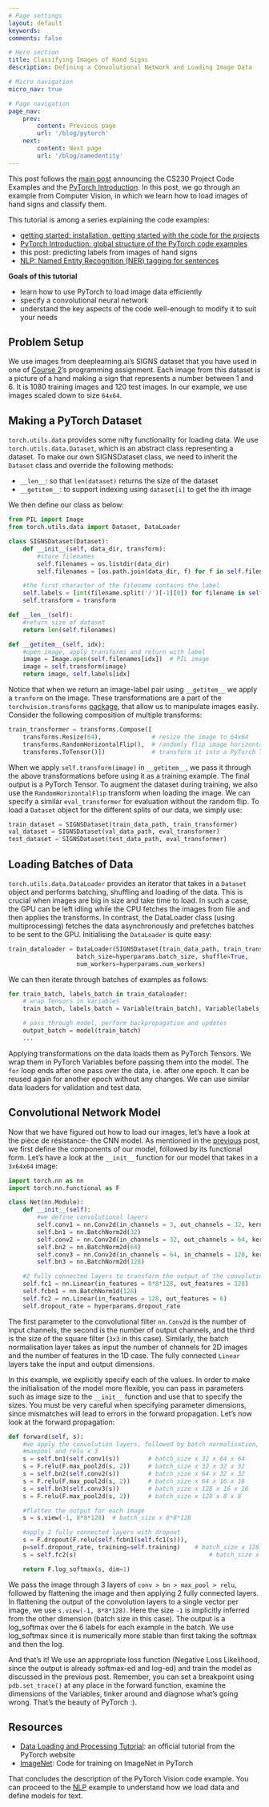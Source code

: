 ```yaml
---
# Page settings
layout: default
keywords:
comments: false

# Hero section
title: Classifying Images of Hand Signs
description: Defining a Convolutional Network and Loading Image Data

# Micro navigation
micro_nav: true

# Page navigation
page_nav:
    prev:
        content: Previous page
        url: '/blog/pytorch'
    next:
        content: Next page
        url: '/blog/namedentity'
---
```


This post follows the [main post](/blog/tips) announcing the CS230 Project Code Examples and the [PyTorch Introduction](/blog/pytorch). In this post, we go through an example from Computer Vision, in which we learn how to load images of hand signs and classify them.

This tutorial is among a series explaining the code examples:

- [getting started: installation, getting started with the code for the projects](/blog/tips)
- [PyTorch Introduction: global structure of the PyTorch code examples](/blog/pytorch)
- this post: predicting labels from images of hand signs
- [NLP: Named Entity Recognition (NER) tagging for sentences](/blog/namedentity)

**Goals of this tutorial**

- learn how to use PyTorch to load image data efficiently
- specify a convolutional neural network
- understand the key aspects of the code well-enough to modify it to suit your needs

## **Problem Setup**

We use images from deeplearning.ai’s SIGNS dataset that you have used in one of [Course 2](https://www.coursera.org/learn/deep-neural-network)’s programming assignment. Each image from this dataset is a picture of a hand making a sign that represents a number between 1 and 6. It is 1080 training images and 120 test images. In our example, we use images scaled down to size `64x64`.

## **Making a PyTorch Dataset**

`torch.utils.data` provides some nifty functionality for loading data. We use `torch.utils.data.Dataset`, which is an abstract class representing a dataset. To make our own SIGNSDataset class, we need to inherit the `Dataset` class and override the following methods:

- `__len__`: so that `len(dataset)` returns the size of the dataset
- `__getitem__`: to support indexing using `dataset[i]` to get the ith image

We then define our class as below:

```python
from PIL import Image
from torch.utils.data import Dataset, DataLoader

class SIGNSDataset(Dataset):
    def __init__(self, data_dir, transform):      
        #store filenames
        self.filenames = os.listdir(data_dir)
        self.filenames = [os.path.join(data_dir, f) for f in self.filenames]

    #the first character of the filename contains the label
    self.labels = [int(filename.split('/')[-1][0]) for filename in self.filenames]
    self.transform = transform

def __len__(self):
    #return size of dataset
    return len(self.filenames)

def __getitem__(self, idx):
    #open image, apply transforms and return with label
    image = Image.open(self.filenames[idx])  # PIL image
    image = self.transform(image)
    return image, self.labels[idx]
```

Notice that when we return an image-label pair using `__getitem__` we apply a `tranform` on the image. These transformations are a part of the `torchvision.transforms` [package](https://pytorch.org/docs/master/torchvision/transforms.html), that allow us to manipulate images easily. Consider the following composition of multiple transforms:

```python
train_transformer = transforms.Compose([
    transforms.Resize(64),              # resize the image to 64x64 
    transforms.RandomHorizontalFlip(),  # randomly flip image horizontally
    transforms.ToTensor()])             # transform it into a PyTorch Tensor
```

When we apply `self.transform(image)` in `__getitem__`, we pass it through the above transformations before using it as a training example. The final output is a PyTorch Tensor. To augment the dataset during training, we also use the `RandomHorizontalFlip` transform when loading the image. We can specify a similar `eval_transformer` for evaluation without the random flip. To load a `Dataset` object for the different splits of our data, we simply use:

```python
train_dataset = SIGNSDataset(train_data_path, train_transformer)
val_dataset = SIGNSDataset(val_data_path, eval_transformer)
test_dataset = SIGNSDataset(test_data_path, eval_transformer)
```

## **Loading Batches of Data**

`torch.utils.data.DataLoader` provides an iterator that takes in a `Dataset` object and performs batching, shuffling and loading of the data. This is crucial when images are big in size and take time to load. In such a case, the GPU can be left idling while the CPU fetches the images from file and then applies the transforms. In contrast, the DataLoader class (using multiprocessing) fetches the data asynchronously and prefetches batches to be sent to the GPU. Initialising the `DataLoader` is quite easy:

```python
train_dataloader = DataLoader(SIGNSDataset(train_data_path, train_transformer), 
                   batch_size=hyperparams.batch_size, shuffle=True,
                   num_workers=hyperparams.num_workers)
```

We can then iterate through batches of examples as follows:

```python
for train_batch, labels_batch in train_dataloader:
    # wrap Tensors in Variables
    train_batch, labels_batch = Variable(train_batch), Variable(labels_batch)

    # pass through model, perform backpropagation and updates
    output_batch = model(train_batch)
    ...
```

Applying transformations on the data loads them as PyTorch Tensors. We wrap them in PyTorch Variables before passing them into the model. The `for` loop ends after one pass over the data, i.e. after one epoch. It can be reused again for another epoch without any changes. We can use similar data loaders for validation and test data.

## **Convolutional Network Model**

Now that we have figured out how to load our images, let’s have a look at the pièce de résistance- the CNN model. As mentioned in the [previous](/blog/pytorch) post, we first define the components of our model, followed by its functional form. Let’s have a look at the `__init__` function for our model that takes in a `3x64x64` image:

```python
import torch.nn as nn
import torch.nn.functional as F

class Net(nn.Module):
    def __init__(self):
        #we define convolutional layers 
        self.conv1 = nn.Conv2d(in_channels = 3, out_channels = 32, kernel_size = 3, strid = 1, padding = 1)
        self.bn1 = nn.BatchNorm2d(32)
        self.conv2 = nn.Conv2d(in_channels = 32, out_channels = 64, kernel_size = 3, stride = 1, padding = 1)
        self.bn2 = nn.BatchNorm2d(64)
        self.conv3 = nn.Conv2d(in_channels = 64, in_channels = 128, kernel_size = 3, stride  1, padding = 1)
        self.bn3 = nn.BatchNorm2d(128)

    #2 fully connected layers to transform the output of the convolution layers to the final output
    self.fc1 = nn.Linear(in_features = 8*8*128, out_features = 128)
    self.fcbn1 = nn.BatchNorm1d(128)
    self.fc2 = nn.Linear(in_features = 128, out_features = 6)       
    self.dropout_rate = hyperparams.dropout_rate
```

The first parameter to the convolutional filter `nn.Conv2d` is the number of input channels, the second is the number of output channels, and the third is the size of the square filter (`3x3` in this case). Similarly, the batch normalisation layer takes as input the number of channels for 2D images and the number of features in the 1D case. The fully connected `Linear` layers take the input and output dimensions.

In this example, we explicitly specify each of the values. In order to make the initialisation of the model more flexible, you can pass in parameters such as image size to the `__init__` function and use that to specify the sizes. You must be very careful when specifying parameter dimensions, since mismatches will lead to errors in the forward propagation. Let’s now look at the forward propagation:

```python
def forward(self, s):
    #we apply the convolution layers, followed by batch normalisation, 
    #maxpool and relu x 3
    s = self.bn1(self.conv1(s))        # batch_size x 32 x 64 x 64
    s = F.relu(F.max_pool2d(s, 2))     # batch_size x 32 x 32 x 32
    s = self.bn2(self.conv2(s))        # batch_size x 64 x 32 x 32
    s = F.relu(F.max_pool2d(s, 2))     # batch_size x 64 x 16 x 16
    s = self.bn3(self.conv3(s))        # batch_size x 128 x 16 x 16
    s = F.relu(F.max_pool2d(s, 2))     # batch_size x 128 x 8 x 8

    #flatten the output for each image
    s = s.view(-1, 8*8*128)  # batch_size x 8*8*128

    #apply 2 fully connected layers with dropout
    s = F.dropout(F.relu(self.fcbn1(self.fc1(s))), 
    p=self.dropout_rate, training=self.training)    # batch_size x 128
    s = self.fc2(s)                                     # batch_size x 6

    return F.log_softmax(s, dim=1)
```

We pass the image through 3 layers of `conv > bn > max_pool > relu`, followed by flattening the image and then applying 2 fully connected layers. In flattening the output of the convolution layers to a single vector per image, we use `s.view(-1, 8*8*128)`. Here the size `-1` is implicitly inferred from the other dimension (batch size in this case). The output is a log_softmax over the 6 labels for each example in the batch. We use log_softmax since it is numerically more stable than first taking the softmax and then the log.

And that’s it! We use an appropriate loss function (Negative Loss Likelihood, since the output is already softmax-ed and log-ed) and train the model as discussed in the previous post. Remember, you can set a breakpoint using `pdb.set_trace()` at any place in the forward function, examine the dimensions of the Variables, tinker around and diagnose what’s going wrong. That’s the beauty of PyTorch :).

## **Resources**

- [Data Loading and Processing Tutorial](https://pytorch.org/tutorials/beginner/data_loading_tutorial.html): an official tutorial from the PyTorch website
- [ImageNet](https://github.com/pytorch/examples/blob/master/imagenet/main.py): Code for training on ImageNet in PyTorch


That concludes the description of the PyTorch Vision code example. You can proceed to the [NLP](/blog/namedentity) example to understand how we load data and define models for text.
